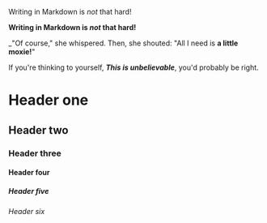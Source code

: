 Writing in Markdown is _not_ that hard!

**Writing in Markdown is _not_ that hard!**

_"Of course," she whispered. Then, she shouted: "All I need is **a little moxie!**"


If you're thinking to yourself, **_This is unbelievable_**, you'd probably be right.

# Header one
## Header two
### Header three
#### Header four
##### Header five
######  Header six